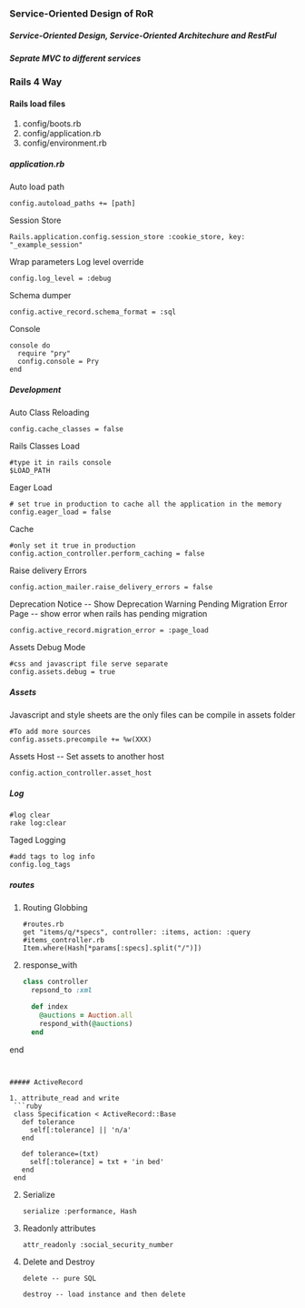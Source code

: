 ### Service-Oriented Design of RoR

##### Service-Oriented Design, Service-Oriented Architechure and RestFul

##### Seprate MVC to different services


### Rails 4 Way

#### Rails load files

1. config/boots.rb
2. config/application.rb
3. config/environment.rb

##### application.rb

Auto load path
```
config.autoload_paths += [path]
```
Session Store
```
Rails.application.config.session_store :cookie_store, key: "_example_session"
```
Wrap parameters
Log level override
```
config.log_level = :debug
```
Schema dumper
```
config.active_record.schema_format = :sql
```
Console
```
console do
  require "pry"
  config.console = Pry
end
```

##### Development

Auto Class Reloading
```
config.cache_classes = false

```
Rails Classes Load
```
#type it in rails console
$LOAD_PATH
```
Eager Load
```
# set true in production to cache all the application in the memory
config.eager_load = false
```
Cache
```
#only set it true in production
config.action_controller.perform_caching = false
```
Raise delivery Errors
```
config.action_mailer.raise_delivery_errors = false
```

Deprecation Notice -- Show Deprecation Warning
Pending Migration Error Page -- show error when rails has pending migration
```
config.active_record.migration_error = :page_load
```
Assets Debug Mode
```
#css and javascript file serve separate
config.assets.debug = true
```

##### Assets

Javascript and style sheets are the only files can be compile in assets folder

```
#To add more sources
config.assets.precompile += %w(XXX)
```

Assets Host -- Set assets to another host
```
config.action_controller.asset_host
```

##### Log

```
#log clear
rake log:clear
```

Taged Logging
```
#add tags to log info
config.log_tags
```
##### routes

1. Routing Globbing

   ```
   #routes.rb
   get "items/q/*specs", controller: :items, action: :query
   #items_controller.rb
   Item.where(Hash[*params[:specs].split("/")])
   ```
2. response_with
   ```ruby
   class controller
     repsond_to :xml
   
     def index
       @auctions = Auction.all
       respond_with(@auctions)
     end
  end
  ```
  
  
##### ActiveRecord

1. attribute_read and write
   ```ruby
   class Specification < ActiveRecord::Base
     def tolerance
       self[:tolerance] || 'n/a'
     end
     
     def tolerance=(txt)
       self[:tolerance] = txt + 'in bed'
     end
   end
   ```
   
2. Serialize
   ```
   serialize :performance, Hash
   ```
   
3. Readonly attributes
   ```
   attr_readonly :social_security_number
   ```

4. Delete and Destroy
   ```
   delete -- pure SQL 
   
   destroy -- load instance and then delete
   ```
